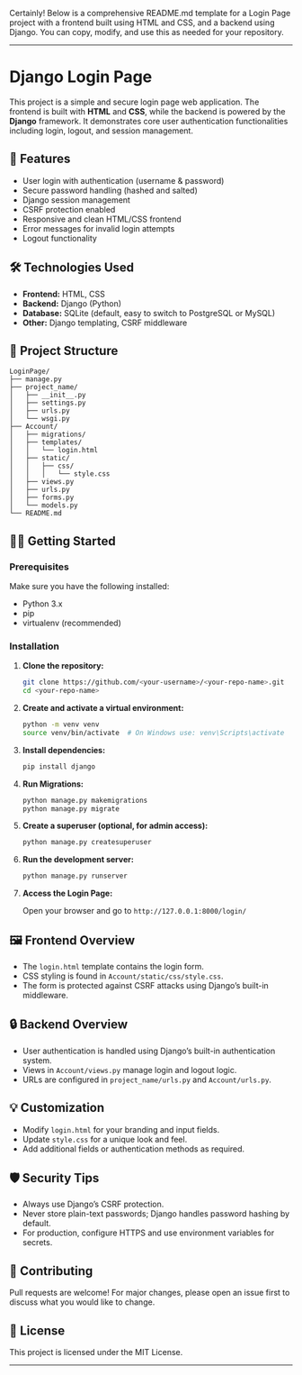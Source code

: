 Certainly! Below is a comprehensive README.md template for a Login Page project with a frontend built using HTML and CSS, and a backend using Django. You can copy, modify, and use this as needed for your repository.

---

# Django Login Page

This project is a simple and secure login page web application. The frontend is built with **HTML** and **CSS**, while the backend is powered by the **Django** framework. It demonstrates core user authentication functionalities including login, logout, and session management.

## 🚀 Features

- User login with authentication (username & password)
- Secure password handling (hashed and salted)
- Django session management
- CSRF protection enabled
- Responsive and clean HTML/CSS frontend
- Error messages for invalid login attempts
- Logout functionality

## 🛠️ Technologies Used

- **Frontend:** HTML, CSS
- **Backend:** Django (Python)
- **Database:** SQLite (default, easy to switch to PostgreSQL or MySQL)
- **Other:** Django templating, CSRF middleware

## 📁 Project Structure

```
LoginPage/
├── manage.py
├── project_name/
│   ├── __init__.py
│   ├── settings.py
│   ├── urls.py
│   └── wsgi.py
├── Account/
│   ├── migrations/
│   ├── templates/
│   │   └── login.html
│   ├── static/
│   │   ├── css/
│   │   │   └── style.css
│   ├── views.py
│   ├── urls.py
│   ├── forms.py
│   └── models.py
└── README.md
```

## 🧑‍💻 Getting Started

### Prerequisites

Make sure you have the following installed:

- Python 3.x
- pip
- virtualenv (recommended)

### Installation

1. **Clone the repository:**

    ```bash
    git clone https://github.com/<your-username>/<your-repo-name>.git
    cd <your-repo-name>
    ```

2. **Create and activate a virtual environment:**

    ```bash
    python -m venv venv
    source venv/bin/activate  # On Windows use: venv\Scripts\activate
    ```

3. **Install dependencies:**

    ```bash
    pip install django
    ```

4. **Run Migrations:**

    ```bash
    python manage.py makemigrations
    python manage.py migrate
    ```

5. **Create a superuser (optional, for admin access):**

    ```bash
    python manage.py createsuperuser
    ```

6. **Run the development server:**

    ```bash
    python manage.py runserver
    ```

7. **Access the Login Page:**

    Open your browser and go to `http://127.0.0.1:8000/login/`

## 🖼️ Frontend Overview

- The `login.html` template contains the login form.
- CSS styling is found in `Account/static/css/style.css`.
- The form is protected against CSRF attacks using Django’s built-in middleware.

## 🔒 Backend Overview

- User authentication is handled using Django’s built-in authentication system.
- Views in `Account/views.py` manage login and logout logic.
- URLs are configured in `project_name/urls.py` and `Account/urls.py`.

## 💡 Customization

- Modify `login.html` for your branding and input fields.
- Update `style.css` for a unique look and feel.
- Add additional fields or authentication methods as required.

## 🛡️ Security Tips

- Always use Django’s CSRF protection.
- Never store plain-text passwords; Django handles password hashing by default.
- For production, configure HTTPS and use environment variables for secrets.

## 🤝 Contributing

Pull requests are welcome! For major changes, please open an issue first to discuss what you would like to change.

## 📄 License

This project is licensed under the MIT License.

---


